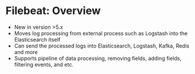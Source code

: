 # Filebeat: Overview #

* New in version >5.x
* Moves log processing from external process such as Logstash into the Elasticsearch itself
* Can send the processed logs into Elasticsearch, Logstash, Kafka, Redis and more
* Supports pipeline of data processing, removing fields, adding fields, filtering events, and etc.